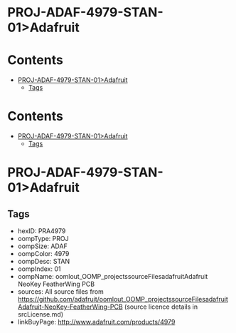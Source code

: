 
PROJ-ADAF-4979-STAN-01>Adafruit
===============================

Contents
========

* [PROJ-ADAF-4979-STAN-01>Adafruit](#proj-adaf-4979-stan-01adafruit)
	* [Tags](#tags)

Contents
========

* [PROJ-ADAF-4979-STAN-01>Adafruit](#proj-adaf-4979-stan-01adafruit)
	* [Tags](#tags)

# PROJ-ADAF-4979-STAN-01>Adafruit

## Tags

- hexID: PRA4979
- oompType: PROJ
- oompSize: ADAF
- oompColor: 4979
- oompDesc: STAN
- oompIndex: 01
- oompName: oomlout_OOMP_projectssourceFilesadafruitAdafruit NeoKey FeatherWing PCB
- sources: All source files from https://github.com/adafruit/oomlout_OOMP_projectssourceFilesadafruitAdafruit-NeoKey-FeatherWing-PCB (source licence details in srcLicense.md)
- linkBuyPage: http://www.adafruit.com/products/4979
